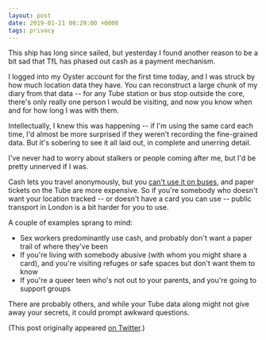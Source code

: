 ```yaml
---
layout: post
date: 2019-01-21 08:29:00 +0000
tags: privacy
---
```


This ship has long since sailed, but yesterday I found another reason to be a bit sad that TfL has phased out cash as a payment mechanism.

I logged into my Oyster account for the first time today, and I was struck by how much location data they have.
You can reconstruct a large chunk of my diary from that data -- for any Tube station or bus stop outside the core, there's only really one person I would be visiting, and now you know when and for how long I was with them.

Intellectually, I knew this was happening -- if I'm using the same card each time, I'd almost be more surprised if they weren't recording the fine-grained data.
But it's sobering to see it all laid out, in complete and unerring detail.

I've never had to worry about stalkers or people coming after me, but I'd be pretty unnerved if I was.

Cash lets you travel anonymously, but you [can't use it on buses](https://tfl.gov.uk/modes/buses/cash-free-buses), and paper tickets on the Tube are more expensive.
So if you're somebody who doesn't want your location tracked -- or doesn't have a card you can use -- public transport in London is a bit harder for you to use.

A couple of examples sprang to mind:

*   Sex workers predominantly use cash, and probably don't want a paper trail of where they've been
*   If you're living with somebody abusive (with whom you might share a card), and you're visiting refuges or safe spaces but don't want them to know
*   If you're a queer teen who's not out to your parents, and you're going to support groups

There are probably others, and while your Tube data along might not give away your secrets, it could prompt awkward questions.

(This post originally appeared [on Twitter](https://twitter.com/alexwlchan/status/1087080307604492289).)
